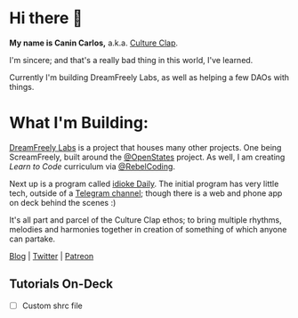 # Hi there 👋

**My name is Canin Carlos,** a.k.a. [Culture Clap](https://www.cultureclap.com).

I'm sincere; and that's a really bad thing in this world, I've learned.

Currently I'm building DreamFreely Labs, as well as helping a few DAOs with things.

# What I'm Building:

[DreamFreely Labs](https//www.dreamfreely.xyz) is a project that houses many other projects. One being ScreamFreely, built around the [@OpenStates](//www.github.com/OpenStates) project. As well, I am creating *Learn to Code* curriculum via [@RebelCoding](//www.github.com/RebelCoding).

Next up is a program called [idioke Daily](//www.idioke.com). The initial program has very little tech, outside of a [Telegram channel](//t.me/idioke_daily); though there is a web and phone app on deck behind the scenes :)

It's all part and parcel of the Culture Clap ethos; to bring multiple rhythms, melodies and harmonies together in creation of something of which anyone can partake.

[Blog](//ghost.cultureclap.com) |  [Twitter](//twitter.com/cultureclap) | [Patreon](//patreon.com/cultureclap) 


## Tutorials On-Deck

- [ ] Custom shrc file


<!--
**cultureclap/cultureclap** is a ✨ _special_ ✨ repository because its `README.md` (this file) appears on your GitHub profile.

Here are some ideas to get you started:

- 🔭 I’m currently working on ...
- 🌱 I’m currently learning ...
- 👯 I’m looking to collaborate on ...
- 🤔 I’m looking for help with ...
- 💬 Ask me about ...
- 📫 How to reach me: ...
- 😄 Pronouns: ...
- ⚡ Fun fact: ...
-->
